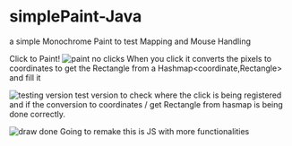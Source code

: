 # simplePaint-Java
 a simple Monochrome Paint to test Mapping and Mouse Handling

Click to Paint!
![paint no clicks](https://github.com/martimAredeSantos/simplePaint-Java/assets/147712420/8af6455d-27ae-4044-8245-33670a3e1848)
When you click it converts the pixels to coordinates to get the Rectangle from a Hashmap<coordinate,Rectangle> and fill it

![testing version](https://github.com/martimAredeSantos/simplePaint-Java/assets/147712420/9ac5504b-c445-42b1-8a0a-816fe18f6d0c)
test version to check where the click is being registered and if the conversion to coordinates / get Rectangle from hasmap is being done correctly.


![draw done](https://github.com/martimAredeSantos/simplePaint-Java/assets/147712420/5d8f2d6d-b80c-4d45-a6d9-4f6cffd99c43)
Going to remake this is JS with more functionalities
